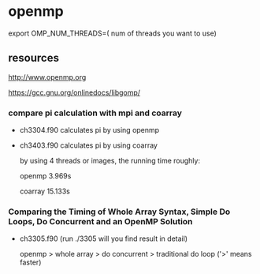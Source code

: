 # openmp
export OMP_NUM_THREADS=( num of threads you want to use)

## resources

http://www.openmp.org

https://gcc.gnu.org/onlinedocs/libgomp/

### compare pi calculation with mpi and coarray

* ch3304.f90 calculates pi by using openmp

* ch3403.f90 calculates pi by using coarray

  by using 4 threads or images, the running time roughly:

  openmp  3.969s
 
  coarray 15.133s

### Comparing the Timing of Whole Array Syntax, Simple Do Loops, Do Concurrent and an OpenMP Solution

* ch3305.f90 (run ./3305 will you find result in detail)

  openmp > whole array > do concurrent > traditional do loop ('>' means faster)
